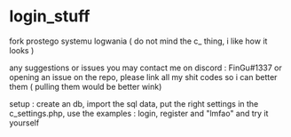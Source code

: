 # login_stuff
fork prostego systemu logwania ( do not mind the c_ thing, i like how it looks )

any suggestions or issues you may contact me on discord : FinGu#1337 or opening an issue on the repo,
please link all my shit codes so i can better them ( pulling them would be better wink) 

setup : create an db, import the sql data, put the right settings in the c_settings.php,
use the examples : login, register and "lmfao" and try it yourself
